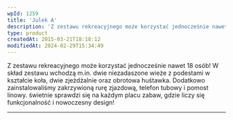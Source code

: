 ```yaml
---
wpId: 1259
title: 'Julek A'
description: 'Z zestawu rekreacyjnego może korzystać jednocześnie nawet 18 osób! W skład zestawu wchodzą m.in. dwie niezadaszone wieże z podestami w kształcie koła, dwie zjeżdżalnie oraz obrotowa huśtawka. Dodatkowo zainstalowaliśmy zakrzywioną rurę zjazdową, telefon tubowy i pomost linowy. świetnie sprawdzi się na każdym placu zabaw, gdzie liczy się funkcjonalność i nowoczesny design!'
type: product
createdAt: 2015-03-21T18:18:12
modifiedAt: 2024-02-29T15:34:49
---
```



Z zestawu rekreacyjnego może korzystać jednocześnie nawet 18 osób! W skład zestawu wchodzą m.in. dwie niezadaszone wieże z podestami w kształcie koła, dwie zjeżdżalnie oraz obrotowa huśtawka. Dodatkowo zainstalowaliśmy zakrzywioną rurę zjazdową, telefon tubowy i pomost linowy. świetnie sprawdzi się na każdym placu zabaw, gdzie liczy się funkcjonalność i nowoczesny design!

* * *